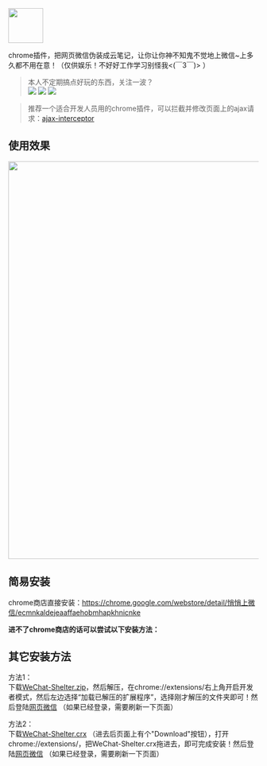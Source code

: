 <img src="https://raw.githubusercontent.com/YGYOOO/WeChat-Shelter/master/project/images/128.png" width="70">    

chrome插件，把网页微信伪装成云笔记，让你让你神不知鬼不觉地上微信~上多久都不用在意！（仅供娱乐！不好好工作学习别怪我<(￣3￣)> ） 

>本人不定期搞点好玩的东西，关注一波？    
[![](https://img.shields.io/github/followers/YGYOOO.svg?label=Follow&style=social)](https://github.com/YGYOOO)
[![](https://img.shields.io/badge/Follow%20@卧槽竟然是YGY的微博--brightgreen.svg?logo=Sina%20Weibo&style=social)](https://weibo.com/u/5352731024)
[![](https://img.shields.io/badge/Follow%20@YGYOOO--brightgreen.svg?logo=Twitter&style=social)](https://twitter.com/YGYOOO)   

> 推荐一个适合开发人员用的chrome插件，可以拦截并修改页面上的ajax请求：[ajax-interceptor](https://github.com/YGYOOO/ajax-interceptor)   

## 使用效果
<img src="https://raw.githubusercontent.com/YGYOOO/WeChat-Shelter/master/imgs/示例.jpg" width="800"> 


## 简易安装
chrome商店直接安装：https://chrome.google.com/webstore/detail/悄悄上微信/ecmnkaldejeaaffaehobmhapkhnicnke

**进不了chrome商店的话可以尝试以下安装方法：**

## 其它安装方法
方法1：   
下载[WeChat-Shelter.zip](https://github.com/YGYOOO/WeChat-Shelter/blob/master/WeChat-Shelter.zip)，然后解压，在chrome://extensions/右上角开启开发者模式，然后左边选择“加载已解压的扩展程序”，选择刚才解压的文件夹即可！然后登陆[网页微信](https://wx2.qq.com) （如果已经登录，需要刷新一下页面）

方法2：   
下载[WeChat-Shelter.crx](https://github.com/YGYOOO/WeChat-Shelter/blob/master/WeChat-Shelter.crx) （进去后页面上有个"Download"按钮），打开chrome://extensions/，把WeChat-Shelter.crx拖进去，即可完成安装！然后登陆[网页微信](https://wx2.qq.com) （如果已经登录，需要刷新一下页面）
 
